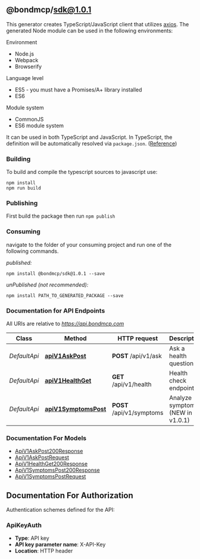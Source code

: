 ## @bondmcp/sdk@1.0.1

This generator creates TypeScript/JavaScript client that utilizes [axios](https://github.com/axios/axios). The generated Node module can be used in the following environments:

Environment
* Node.js
* Webpack
* Browserify

Language level
* ES5 - you must have a Promises/A+ library installed
* ES6

Module system
* CommonJS
* ES6 module system

It can be used in both TypeScript and JavaScript. In TypeScript, the definition will be automatically resolved via `package.json`. ([Reference](https://www.typescriptlang.org/docs/handbook/declaration-files/consumption.html))

### Building

To build and compile the typescript sources to javascript use:
```
npm install
npm run build
```

### Publishing

First build the package then run `npm publish`

### Consuming

navigate to the folder of your consuming project and run one of the following commands.

_published:_

```
npm install @bondmcp/sdk@1.0.1 --save
```

_unPublished (not recommended):_

```
npm install PATH_TO_GENERATED_PACKAGE --save
```

### Documentation for API Endpoints

All URIs are relative to *https://api.bondmcp.com*

Class | Method | HTTP request | Description
------------ | ------------- | ------------- | -------------
*DefaultApi* | [**apiV1AskPost**](docs/DefaultApi.md#apiv1askpost) | **POST** /api/v1/ask | Ask a health question
*DefaultApi* | [**apiV1HealthGet**](docs/DefaultApi.md#apiv1healthget) | **GET** /api/v1/health | Health check endpoint
*DefaultApi* | [**apiV1SymptomsPost**](docs/DefaultApi.md#apiv1symptomspost) | **POST** /api/v1/symptoms | Analyze symptoms (NEW in v1.0.1)


### Documentation For Models

 - [ApiV1AskPost200Response](docs/ApiV1AskPost200Response.md)
 - [ApiV1AskPostRequest](docs/ApiV1AskPostRequest.md)
 - [ApiV1HealthGet200Response](docs/ApiV1HealthGet200Response.md)
 - [ApiV1SymptomsPost200Response](docs/ApiV1SymptomsPost200Response.md)
 - [ApiV1SymptomsPostRequest](docs/ApiV1SymptomsPostRequest.md)


<a id="documentation-for-authorization"></a>
## Documentation For Authorization


Authentication schemes defined for the API:
<a id="ApiKeyAuth"></a>
### ApiKeyAuth

- **Type**: API key
- **API key parameter name**: X-API-Key
- **Location**: HTTP header

